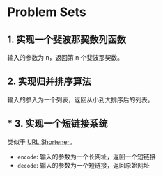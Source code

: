 # Problem Sets

## 1. 实现一个斐波那契数列函数

输入的参数为 n，返回第 n 个斐波那契数。

## 2. 实现归并排序算法

输入的参入为一个列表，返回从小到大排序后的列表。

## * 3. 实现一个短链接系统

类似于 [URL Shortener](http://dwz.cn/)。

- `encode`: 输入的参数为一个长网址，返回一个短链接
- `decode`: 输入的参数为一个短链接，返回原始网址
